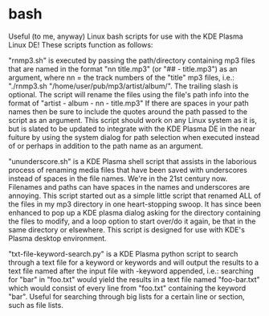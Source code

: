 # bash
Useful (to me, anyway) Linux bash scripts for use with the KDE Plasma Linux DE!
These scripts function as follows:

"rnmp3.sh" is executed by passing the path/directory containing mp3 files that are named in the format "nn title.mp3" (or "## - title.mp3") as an argument, where nn = the track numbers of the "title" mp3 files, i.e.:  "./rnmp3.sh "/home/user/pub/mp3/artist/album/".  The trailing slash is optional.
The script will rename the files using the file's path info into the format of "artist - album - nn - title.mp3"  If there are spaces in your path names then be sure to include the quotes around the path passed to the script as an argument.  This script should work on any Linux system as it is, but is slated to be updated to integrate with the KDE Plasma DE in the near fuiture by using the system dialog
for path selection when executed instead of or perhaps in addition to the path name as an argument.

"ununderscore.sh" is a KDE Plasma shell script that assists in the laborious process of renaming media files that have been saved with underscores instead of spaces in the file names.  We're in the 21st century now.  Filenames and paths can have spaces in the names and underscores are annoying.  This script started out as a simple little script that renamed ALL of the files in my mp3 directory in one heart-stopping swoop.  It has since been enhanced to pop up a KDE plasma dialog asking for the directory containing the files to modify, and a loop option to start over/do it again, be that in the same directory or elsewhere.  This script is designed for use with KDE's Plasma desktop environment.

"txt-file-keyword-search.py" is a KDE Plasma python script to search through a text file for a keyword or keywords and will output the results to a text file named after the input file with -keyword appended, i.e.: searching for "bar" in "foo.txt" would yield the results in a text file named "foo-bar.txt" which would consist of every line from "foo.txt" containing the keyword "bar".  Useful for searching through big lists for a certain line or section, such as file lists.

